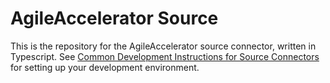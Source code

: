 # AgileAccelerator Source

This is the repository for the AgileAccelerator source connector, written in Typescript.
See [Common Development Instructions for Source Connectors](../README.md#common-development-instructions-for-source-connectors) for setting up your development environment.
